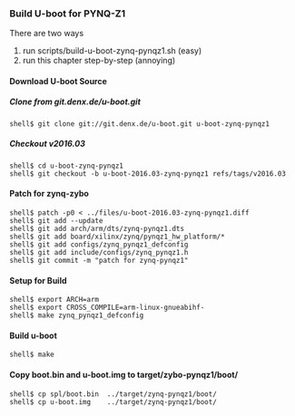 ### Build U-boot for PYNQ-Z1

There are two ways

1. run scripts/build-u-boot-zynq-pynqz1.sh (easy)
2. run this chapter step-by-step (annoying)

#### Download U-boot Source

##### Clone from git.denx.de/u-boot.git

```
shell$ git clone git://git.denx.de/u-boot.git u-boot-zynq-pynqz1
````

##### Checkout v2016.03

```
shell$ cd u-boot-zynq-pynqz1
shell$ git checkout -b u-boot-2016.03-zynq-pynqz1 refs/tags/v2016.03
```

#### Patch for zynq-zybo

```
shell$ patch -p0 < ../files/u-boot-2016.03-zynq-pynqz1.diff
shell$ git add --update
shell$ git add arch/arm/dts/zynq-pynqz1.dts
shell$ git add board/xilinx/zynq/pynqz1_hw_platform/*
shell$ git add configs/zynq_pynqz1_defconfig
shell$ git add include/configs/zynq_pynqz1.h
shell$ git commit -m "patch for zynq-pynqz1"
```

#### Setup for Build 

```
shell$ export ARCH=arm
shell$ export CROSS_COMPILE=arm-linux-gnueabihf-
shell$ make zynq_pynqz1_defconfig
```

#### Build u-boot

```
shell$ make
```

#### Copy boot.bin and u-boot.img to target/zybo-pynqz1/boot/

```
shell$ cp spl/boot.bin  ../target/zynq-pynqz1/boot/
shell$ cp u-boot.img    ../target/zynq-pynqz1/boot/
```

